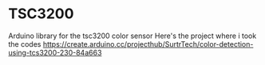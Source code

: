 # TSC3200
Arduino library for the tsc3200 color sensor
Here's the project where i took the codes https://create.arduino.cc/projecthub/SurtrTech/color-detection-using-tcs3200-230-84a663
